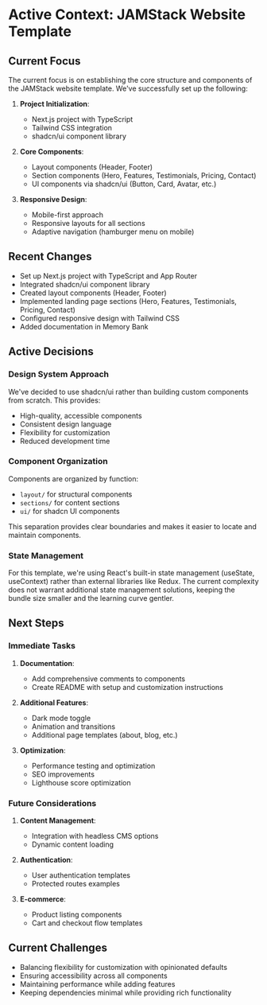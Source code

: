 # Active Context: JAMStack Website Template

## Current Focus
The current focus is on establishing the core structure and components of the JAMStack website template. We've successfully set up the following:

1. **Project Initialization**: 
   - Next.js project with TypeScript
   - Tailwind CSS integration
   - shadcn/ui component library

2. **Core Components**: 
   - Layout components (Header, Footer)
   - Section components (Hero, Features, Testimonials, Pricing, Contact)
   - UI components via shadcn/ui (Button, Card, Avatar, etc.)

3. **Responsive Design**:
   - Mobile-first approach
   - Responsive layouts for all sections
   - Adaptive navigation (hamburger menu on mobile)

## Recent Changes
- Set up Next.js project with TypeScript and App Router
- Integrated shadcn/ui component library
- Created layout components (Header, Footer)
- Implemented landing page sections (Hero, Features, Testimonials, Pricing, Contact)
- Configured responsive design with Tailwind CSS
- Added documentation in Memory Bank

## Active Decisions

### Design System Approach
We've decided to use shadcn/ui rather than building custom components from scratch. This provides:
- High-quality, accessible components
- Consistent design language
- Flexibility for customization
- Reduced development time

### Component Organization
Components are organized by function:
- `layout/` for structural components
- `sections/` for content sections
- `ui/` for shadcn UI components

This separation provides clear boundaries and makes it easier to locate and maintain components.

### State Management
For this template, we're using React's built-in state management (useState, useContext) rather than external libraries like Redux. The current complexity does not warrant additional state management solutions, keeping the bundle size smaller and the learning curve gentler.

## Next Steps

### Immediate Tasks
1. **Documentation**: 
   - Add comprehensive comments to components
   - Create README with setup and customization instructions

2. **Additional Features**:
   - Dark mode toggle
   - Animation and transitions
   - Additional page templates (about, blog, etc.)

3. **Optimization**:
   - Performance testing and optimization
   - SEO improvements
   - Lighthouse score optimization

### Future Considerations
1. **Content Management**:
   - Integration with headless CMS options
   - Dynamic content loading

2. **Authentication**:
   - User authentication templates
   - Protected routes examples

3. **E-commerce**:
   - Product listing components
   - Cart and checkout flow templates

## Current Challenges
- Balancing flexibility for customization with opinionated defaults
- Ensuring accessibility across all components
- Maintaining performance while adding features
- Keeping dependencies minimal while providing rich functionality
